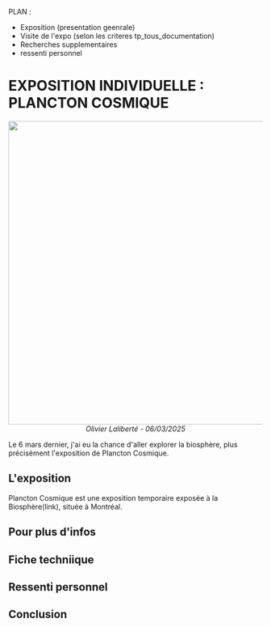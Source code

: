 PLAN : 
- Exposition (presentation geenrale)
- Visite de l'expo (selon les criteres tp_tous_documentation)
- Recherches supplementaires
- ressenti personnel

# EXPOSITION INDIVIDUELLE : PLANCTON COSMIQUE

<p align="center">
  <img src="./images/img_biosphere_ensemble.jpg" width="600px"><br>
  <i>Olivier Laliberté - 06/03/2025</i>
</p>

Le 6 mars dernier, j'ai eu la chance d'aller explorer la biosphère, plus précisément l'exposition de Plancton Cosmique. 

## L'exposition

Plancton Cosmique est une exposition temporaire exposée à la Biosphère(link), située à Montréal. 

## Pour plus d'infos

## Fiche techniique

## Ressenti personnel

## Conclusion
